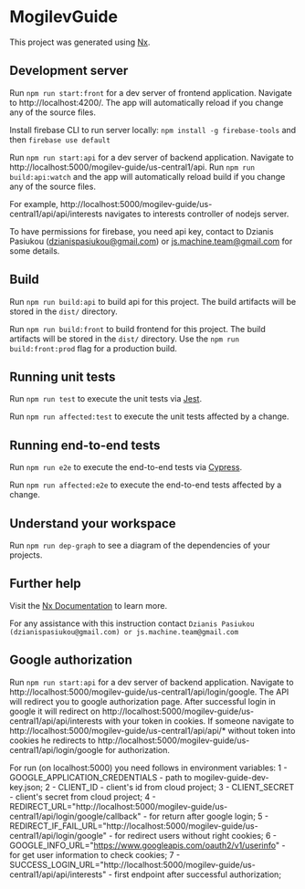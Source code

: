 # MogilevGuide

This project was generated using [Nx](https://nx.dev).

## Development server

Run `npm run start:front` for a dev server of frontend application. Navigate to http://localhost:4200/. The app will automatically reload if you change any of the source files.

Install firebase CLI to run server locally: `npm install -g firebase-tools` and then `firebase use default`

Run `npm run start:api` for a dev server of backend application. Navigate to http://localhost:5000/mogilev-guide/us-central1/api. Run `npm run build:api:watch` and the app will automatically reload build if you change any of the source files.

For example, http://localhost:5000/mogilev-guide/us-central1/api/api/interests navigates to interests controller of nodejs server.

To have permissions for firebase, you need api key, contact to Dzianis Pasiukou (dzianispasiukou@gmail.com) or js.machine.team@gmail.com for some details.

## Build

Run `npm run build:api` to build api for this project. The build artifacts will be stored in the `dist/` directory.

Run `npm run build:front` to build frontend for this project. The build artifacts will be stored in the `dist/` directory. Use the `npm run build:front:prod` flag for a production build.

## Running unit tests

Run `npm run test` to execute the unit tests via [Jest](https://jestjs.io).

Run `npm run affected:test` to execute the unit tests affected by a change.

## Running end-to-end tests

Run `npm run e2e` to execute the end-to-end tests via [Cypress](https://www.cypress.io).

Run `npm run affected:e2e` to execute the end-to-end tests affected by a change.

## Understand your workspace

Run `npm run dep-graph` to see a diagram of the dependencies of your projects.

## Further help

Visit the [Nx Documentation](https://nx.dev) to learn more.

For any assistance with this instruction contact `Dzianis Pasiukou (dzianispasiukou@gmail.com) or js.machine.team@gmail.com`

## Google authorization

Run `npm run start:api` for a dev server of backend application. Navigate to http://localhost:5000/mogilev-guide/us-central1/api/login/google. The API will redirect you to google authorization page. After successful login in google it will redirect on http://localhost:5000/mogilev-guide/us-central1/api/api/interests with your token in cookies. If someone navigate to http://localhost:5000/mogilev-guide/us-central1/api/api/* without token into cookies he redirects to http://localhost:5000/mogilev-guide/us-central1/api/login/google for authorization.

For run (on localhost:5000) you need follows in environment variables:
1 - GOOGLE_APPLICATION_CREDENTIALS - path to mogilev-guide-dev-key.json;
2 - CLIENT_ID - client's id from cloud project;
3 - CLIENT_SECRET - client's secret from cloud project;
4 - REDIRECT_URL="http://localhost:5000/mogilev-guide/us-central1/api/login/google/callback" - for return after google login;
5 - REDIRECT_IF_FAIL_URL="http://localhost:5000/mogilev-guide/us-central1/api/login/google" - for redirect users without right cookies; 
6 - GOOGLE_INFO_URL="https://www.googleapis.com/oauth2/v1/userinfo" - for get user information to check cookies;
7 - SUCCESS_LOGIN_URL="http://localhost:5000/mogilev-guide/us-central1/api/api/interests" - first endpoint after successful authorization;
